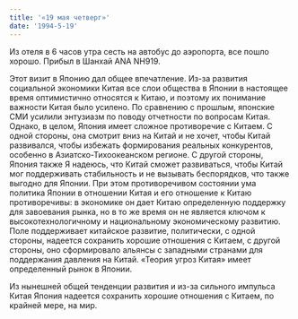 ```yaml
---
title: '«19 мая четверг»'
date: '1994-5-19'
---
```


Из отеля в 6 часов утра сесть на автобус до аэропорта, все пошло хорошо. Прибыл в Шанхай ANA NH919.

Этот визит в Японию дал общее впечатление. Из-за развития социальной экономики Китая все слои общества в Японии в настоящее время оптимистично относятся к Китаю, и поэтому их понимание важности Китая было усилено. По сравнению с прошлым, японские СМИ усилили энтузиазм по поводу отчетности по вопросам Китая. Однако, в целом, Япония имеет сложное противоречие с Китаем. С одной стороны, она смотрит вниз на Китай и не хочет, чтобы Китай развивался, чтобы избежать формирования реальных конкурентов, особенно в Азиатско-Тихоокеанском регионе. С другой стороны, Япония также Я надеюсь, что Китай сможет развиваться, чтобы Китай мог поддерживать стабильность и не вызывать беспорядков, что также выгодно для Японии. При этом противоречивом состоянии ума политика Японии в отношении Китая и его отношение к Китаю противоречивы: в экономике он дает Китаю определенную поддержку для завоевания рынка, но в то же время он не является ключом к высокотехнологичному и национальному экономическому развитию. Поле поддерживает китайское развитие, политически, с одной стороны, надеется сохранить хорошие отношения с Китаем, с другой стороны, оно сформировало альянсы с западными странами для поддержания давления на Китай. «Теория угроз Китая» имеет определенный рынок в Японии.

Из нынешней общей тенденции развития и из-за сильного импульса Китая Япония надеется сохранить хорошие отношения с Китаем, по крайней мере, на мир.

